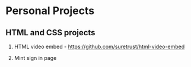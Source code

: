 # Personal Projects

## HTML and CSS projects

1. HTML video embed - https://github.com/suretrust/html-video-embed

2. Mint sign in page

